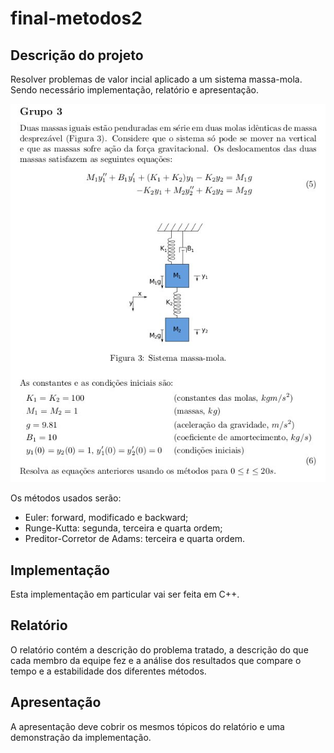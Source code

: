# final-metodos2
## Descrição do projeto
Resolver problemas de valor incial aplicado a um sistema massa-mola.
Sendo necessário implementação, relatório e apresentação.

<!-- Gambiarra para centralizar a imagem -->
<p align="center"><img src="./apresentação/enunciado.png"/></p>

Os métodos usados serão:

* Euler: forward, modificado e backward;
* Runge-Kutta: segunda, terceira e quarta ordem;
* Preditor-Corretor de Adams: terceira e quarta ordem.

## Implementação
Esta implementação em particular vai ser feita em C++.

## Relatório
O relatório contém a descrição do problema tratado, a descrição do que cada membro da equipe fez e a análise dos resultados que compare o tempo e a estabilidade dos diferentes métodos.

## Apresentação
A apresentação deve cobrir os mesmos tópicos do relatório e uma demonstração da implementação.
